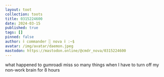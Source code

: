 ```yaml
---
layout: toot
collection: toots
title: 0315224600
date: 2024-03-15
published: true
tags: []
pinned: false
author: ⸸ commander ░ nova ⸸ :~$
avatar: /img/avatar/daemon.jpeg
mastodon: https://mastodon.online/@cmdr_nova/0315224600
---
```


what happened to gumroadi miss so many things when I have to turn off my non-work brain for 8 hours
